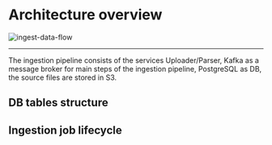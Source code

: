 # Architecture overview

![ingest-data-flow](https://github.com/user-attachments/assets/721c92b9-ce02-487e-a86f-b92abf7104c6)

---

The ingestion pipeline consists of the services Uploader/Parser, Kafka as a message broker for main steps of the ingestion pipeline,
PostgreSQL as DB, the source files are stored in S3.


## DB tables structure



## Ingestion job lifecycle

